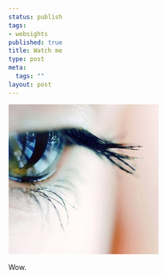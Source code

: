 ```yaml
--- 
status: publish
tags: 
- websights
published: true
title: Watch me
type: post
meta: 
  tags: ""
layout: post
---
```

<a href="http://www.deviantart.com/deviation/10071925/"><img src='/media/wp/eyethe_road.jpg' alt='The Road; Quelle: DA' class="centered border" /></a>

Wow.
